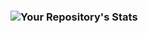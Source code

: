 ### ![Your Repository's Stats](https://github-readme-stats.vercel.app/api?username=SpearsDevin&show_icons=true)
